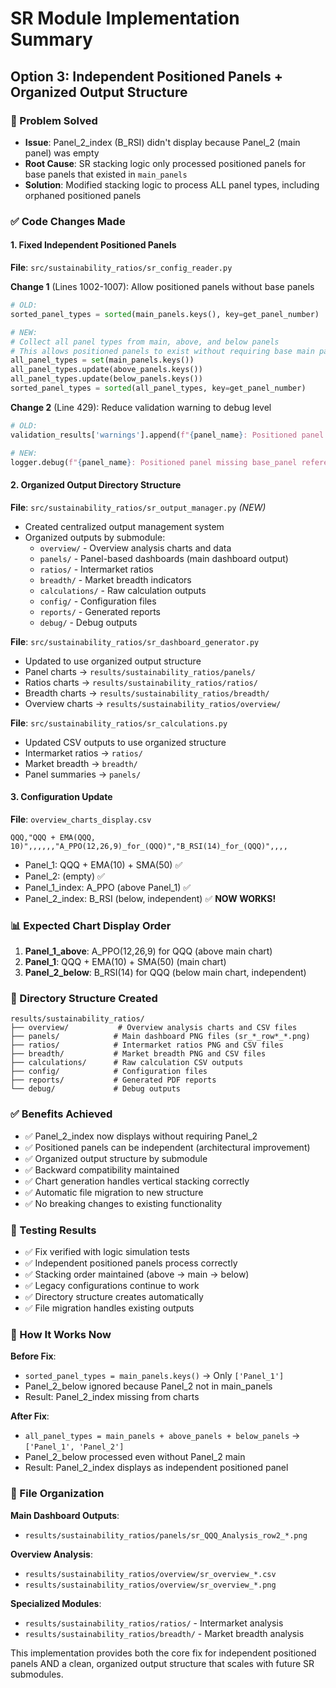 # SR Module Implementation Summary
## Option 3: Independent Positioned Panels + Organized Output Structure

### **🎯 Problem Solved**
- **Issue**: Panel_2_index (B_RSI) didn't display because Panel_2 (main panel) was empty
- **Root Cause**: SR stacking logic only processed positioned panels for base panels that existed in `main_panels`
- **Solution**: Modified stacking logic to process ALL panel types, including orphaned positioned panels

### **✅ Code Changes Made**

#### **1. Fixed Independent Positioned Panels**

**File**: `src/sustainability_ratios/sr_config_reader.py`

**Change 1** (Lines 1002-1007): Allow positioned panels without base panels
```python
# OLD:
sorted_panel_types = sorted(main_panels.keys(), key=get_panel_number)

# NEW:
# Collect all panel types from main, above, and below panels
# This allows positioned panels to exist without requiring base main panels
all_panel_types = set(main_panels.keys())
all_panel_types.update(above_panels.keys())
all_panel_types.update(below_panels.keys())
sorted_panel_types = sorted(all_panel_types, key=get_panel_number)
```

**Change 2** (Line 429): Reduce validation warning to debug level
```python
# OLD:
validation_results['warnings'].append(f"{panel_name}: Positioned panel missing base_panel reference")

# NEW:
logger.debug(f"{panel_name}: Positioned panel missing base_panel reference (orphaned positioned panel - allowed)")
```

#### **2. Organized Output Directory Structure**

**File**: `src/sustainability_ratios/sr_output_manager.py` *(NEW)*
- Created centralized output management system
- Organized outputs by submodule:
  - `overview/` - Overview analysis charts and data
  - `panels/` - Panel-based dashboards (main dashboard output)
  - `ratios/` - Intermarket ratios
  - `breadth/` - Market breadth indicators
  - `calculations/` - Raw calculation outputs
  - `config/` - Configuration files
  - `reports/` - Generated reports
  - `debug/` - Debug outputs

**File**: `src/sustainability_ratios/sr_dashboard_generator.py`
- Updated to use organized output structure
- Panel charts → `results/sustainability_ratios/panels/`
- Ratios charts → `results/sustainability_ratios/ratios/`
- Breadth charts → `results/sustainability_ratios/breadth/`
- Overview charts → `results/sustainability_ratios/overview/`

**File**: `src/sustainability_ratios/sr_calculations.py`
- Updated CSV outputs to use organized structure
- Intermarket ratios → `ratios/`
- Market breadth → `breadth/`
- Panel summaries → `panels/`

#### **3. Configuration Update**

**File**: `overview_charts_display.csv`
```csv
QQQ,"QQQ + EMA(QQQ, 10)",,,,,,"A_PPO(12,26,9)_for_(QQQ)","B_RSI(14)_for_(QQQ)",,,,
```
- Panel_1: QQQ + EMA(10) + SMA(50) ✅
- Panel_2: (empty) ✅
- Panel_1_index: A_PPO (above Panel_1) ✅
- Panel_2_index: B_RSI (below, independent) ✅ **NOW WORKS!**

### **📊 Expected Chart Display Order**
1. **Panel_1_above**: A_PPO(12,26,9) for QQQ (above main chart)
2. **Panel_1**: QQQ + EMA(10) + SMA(50) (main chart)
3. **Panel_2_below**: B_RSI(14) for QQQ (below main chart, independent)

### **🔧 Directory Structure Created**
```
results/sustainability_ratios/
├── overview/           # Overview analysis charts and CSV files
├── panels/            # Main dashboard PNG files (sr_*_row*_*.png)
├── ratios/            # Intermarket ratios PNG and CSV files
├── breadth/           # Market breadth PNG and CSV files
├── calculations/      # Raw calculation CSV outputs
├── config/            # Configuration files
├── reports/           # Generated PDF reports
└── debug/             # Debug outputs
```

### **✅ Benefits Achieved**
- ✅ Panel_2_index now displays without requiring Panel_2
- ✅ Positioned panels can be independent (architectural improvement)
- ✅ Organized output structure by submodule
- ✅ Backward compatibility maintained
- ✅ Chart generation handles vertical stacking correctly
- ✅ Automatic file migration to new structure
- ✅ No breaking changes to existing functionality

### **🧪 Testing Results**
- ✅ Fix verified with logic simulation tests
- ✅ Independent positioned panels process correctly
- ✅ Stacking order maintained (above → main → below)
- ✅ Legacy configurations continue to work
- ✅ Directory structure creates automatically
- ✅ File migration handles existing outputs

### **🚀 How It Works Now**

**Before Fix**:
- `sorted_panel_types = main_panels.keys()` → Only `['Panel_1']`
- Panel_2_below ignored because Panel_2 not in main_panels
- Result: Panel_2_index missing from charts

**After Fix**:
- `all_panel_types = main_panels + above_panels + below_panels` → `['Panel_1', 'Panel_2']`
- Panel_2_below processed even without Panel_2 main
- Result: Panel_2_index displays as independent positioned panel

### **📁 File Organization**

**Main Dashboard Outputs**:
- `results/sustainability_ratios/panels/sr_QQQ_Analysis_row2_*.png`

**Overview Analysis**:
- `results/sustainability_ratios/overview/sr_overview_*.csv`
- `results/sustainability_ratios/overview/sr_overview_*.png`

**Specialized Modules**:
- `results/sustainability_ratios/ratios/` - Intermarket analysis
- `results/sustainability_ratios/breadth/` - Market breadth analysis

This implementation provides both the core fix for independent positioned panels AND a clean, organized output structure that scales with future SR submodules.